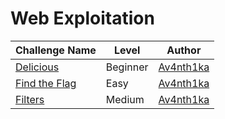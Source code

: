 # Web Exploitation

| Challenge Name           |  Level    | Author                                        	      | 
|--------------------------|-----------|------------------------------------------------------| 
| [Delicious](delicious.md)| Beginner   | [Av4nth1ka](https://twitter.com/av4nth1ka)       | 
| [Find the Flag](find_the_flag.md)| Easy   | [Av4nth1ka](https://twitter.com/av4nth1ka)   | 
| [Filters](filters.md)   | Medium  | [Av4nth1ka](https://twitter.com/av4nth1ka )             |

